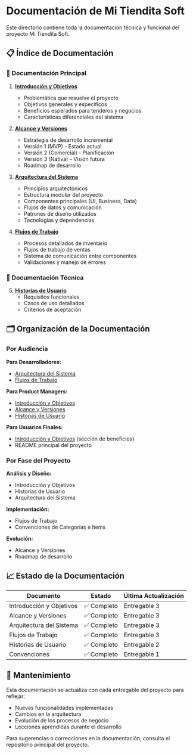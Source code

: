 # Documentación de Mi Tiendita Soft

Este directorio contiene toda la documentación técnica y funcional del proyecto Mi Tiendita Soft.

## 📋 Índice de Documentación

### 🎯 Documentación Principal

1. **[Introducción y Objetivos](introduccion-y-objetivos.md)**

   - Problemática que resuelve el proyecto
   - Objetivos generales y específicos
   - Beneficios esperados para tenderos y negocios
   - Características diferenciales del sistema

2. **[Alcance y Versiones](alcance-y-versiones.md)**

   - Estrategia de desarrollo incremental
   - Versión 1 (MVP) - Estado actual
   - Versión 2 (Comercial) - Planificación
   - Versión 3 (Nativa) - Visión futura
   - Roadmap de desarrollo

3. **[Arquitectura del Sistema](arquitectura.md)**

   - Principios arquitectónicos
   - Estructura modular del proyecto
   - Componentes principales (UI, Business, Data)
   - Flujos de datos y comunicación
   - Patrones de diseño utilizados
   - Tecnologías y dependencias

4. **[Flujos de Trabajo](flujos-de-trabajo.md)**
   - Procesos detallados de inventario
   - Flujos de trabajo de ventas
   - Sistema de comunicación entre componentes
   - Validaciones y manejo de errores

### 🔧 Documentación Técnica

5. **[Historias de Usuario](historias-usuario.md)**
   - Requisitos funcionales
   - Casos de uso detallados
   - Criterios de aceptación

## 🗂️ Organización de la Documentación

### Por Audiencia

**Para Desarrolladores:**

- [Arquitectura del Sistema](arquitectura.md)
- [Flujos de Trabajo](flujos-de-trabajo.md)

**Para Product Managers:**

- [Introducción y Objetivos](introduccion-y-objetivos.md)
- [Alcance y Versiones](alcance-y-versiones.md)
- [Historias de Usuario](historias-usuario.md)

**Para Usuarios Finales:**

- [Introducción y Objetivos](introduccion-y-objetivos.md) (sección de beneficios)
- README principal del proyecto

### Por Fase del Proyecto

**Análisis y Diseño:**

- Introducción y Objetivos
- Historias de Usuario
- Arquitectura del Sistema

**Implementación:**

- Flujos de Trabajo
- Convenciones de Categorías e Items

**Evolución:**

- Alcance y Versiones
- Roadmap de desarrollo

## 📈 Estado de la Documentación

| Documento                | Estado      | Última Actualización |
| ------------------------ | ----------- | -------------------- |
| Introducción y Objetivos | ✅ Completo | Entregable 3         |
| Alcance y Versiones      | ✅ Completo | Entregable 3         |
| Arquitectura del Sistema | ✅ Completo | Entregable 3         |
| Flujos de Trabajo        | ✅ Completo | Entregable 3         |
| Historias de Usuario     | ✅ Completo | Entregable 2         |
| Convenciones             | ✅ Completo | Entregable 1         |

## 🔄 Mantenimiento

Esta documentación se actualiza con cada entregable del proyecto para reflejar:

- Nuevas funcionalidades implementadas
- Cambios en la arquitectura
- Evolución de los procesos de negocio
- Lecciones aprendidas durante el desarrollo

Para sugerencias o correcciones en la documentación, consulta el repositorio principal del proyecto.
